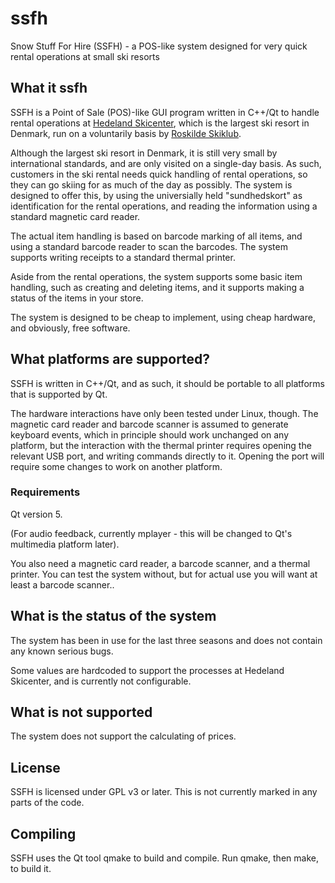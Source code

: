 ssfh
====

Snow Stuff For Hire (SSFH) - a POS-like system designed for very quick
rental operations at small ski resorts

## What it ssfh

SSFH is a Point of Sale (POS)-like GUI program written in C++/Qt to
handle rental operations at
[Hedeland Skicenter](http://www.hedelandskicenter.dk/), which is the
largest ski resort in Denmark, run on a voluntarily basis by
[Roskilde Skiklub](http://www.roskildeskiklub.dk).

Although the largest ski resort in Denmark, it is still very small by
international standards, and are only visited on a single-day
basis. As such, customers in the ski rental needs quick handling of
rental operations, so they can go skiing for as much of the day as
possibly. The system is designed to offer this, by using the
universially held "sundhedskort" as identification for the rental
operations, and reading the information using a standard magnetic card
reader.

The actual item handling is based on barcode marking of all items, and
using a standard barcode reader to scan the barcodes. The system
supports writing receipts to a standard thermal printer.

Aside from the rental operations, the system supports some basic item
handling, such as creating and deleting items, and it supports making
a status of the items in your store.

The system is designed to be cheap to implement, using cheap hardware,
and obviously, free software.

## What platforms are supported?

SSFH is written in C++/Qt, and as such, it should be portable to all
platforms that is supported by Qt. 

The hardware interactions have only been tested under Linux,
though. The magnetic card reader and barcode scanner is assumed to
generate keyboard events, which in principle should work unchanged on
any platform, but the interaction with the thermal printer requires
opening the relevant USB port, and writing commands directly to
it. Opening the port will require some changes to work on another
platform.

### Requirements

Qt version 5.

(For audio feedback, currently mplayer - this will be changed to Qt's
multimedia platform later).

You also need a magnetic card reader, a barcode scanner, and a thermal
printer. You can test the system without, but for actual use you will
want at least a barcode scanner..

## What is the status of the system

The system has been in use for the last three seasons and does not
contain any known serious bugs.

Some values are hardcoded to support the processes at Hedeland
Skicenter, and is currently not configurable.

## What is not supported

The system does not support the calculating of prices.

## License

SSFH is licensed under GPL v3 or later. This is not currently marked in any parts of the code.

## Compiling

SSFH uses the Qt tool qmake to build and compile. Run qmake, then
make, to build it.

